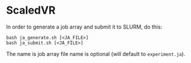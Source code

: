 # ScaledVR

In order to generate a job array and submit it to SLURM, do this:
```
bash ja_generate.sh [<JA_FILE>]
bash ja_submit.sh [<JA_FILE>]
```
The name is job array file name is optional (will default to `experiment.ja`).
